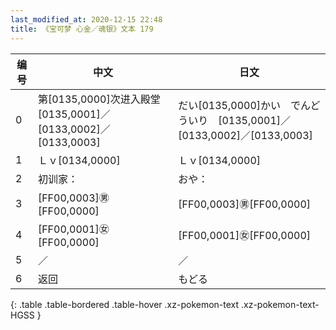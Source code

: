 ```yaml
---
last_modified_at: 2020-12-15 22:48
title: 《宝可梦 心金／魂银》文本 179
---
```

| 编号 | 中文 | 日文 |
| ---- | ---- | ---- |
| 0 | 第[0135,0000]次进入殿堂　[0135,0001]／[0133,0002]／[0133,0003] | だい[0135,0000]かい　でんどういり　[0135,0001]／[0133,0002]／[0133,0003] |
| 1 | Ｌｖ[0134,0000] | Ｌｖ[0134,0000] |
| 2 | 初训家： | おや： |
| 3 | [FF00,0003]㊚[FF00,0000] | [FF00,0003]㊚[FF00,0000] |
| 4 | [FF00,0001]㊛[FF00,0000] | [FF00,0001]㊛[FF00,0000] |
| 5 | ／ | ／ |
| 6 | 返回 | もどる |
{: .table .table-bordered .table-hover .xz-pokemon-text .xz-pokemon-text-HGSS }